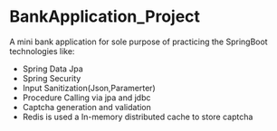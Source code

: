 # BankApplication_Project
A mini bank application for sole purpose of practicing the SpringBoot technologies like:
* Spring Data Jpa
* Spring Security
* Input Sanitization(Json,Paramerter)
* Procedure Calling via jpa and jdbc
* Captcha generation and validation
* Redis is used a In-memory distributed cache to store captcha
